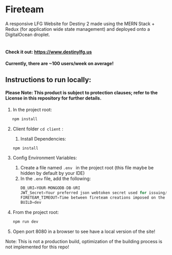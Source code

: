 # Fireteam

A responsive LFG Website for Destiny 2 made using the MERN Stack + Redux (for application wide state management) and deployed onto a DigitalOcean droplet.
<br></br>
#### Check it out: https://www.destinylfg.us

#### Currently, there are ~100 users/week on average!


## Instructions to run locally:
#### Please Note: This product is subject to protection clauses; refer to the License in this repository for further details.

 1) In the project root:
 ```javascript
    npm install
 ```
    
 2) Client folder ```cd client``` : 
     1) Install Dependencies:
     ```javascript
     npm install
     ```
 
 3) Config Environment Variables:
      1) Create a file named ```.env ```  in the project root (this file maybe be hidden by default by your IDE)
      2) In the ```.env``` file, add the following:
         ```javascript
         DB_URI=YOUR-MONGODB-DB-URI
         JWT_Secret=Your preferred json webtoken secret used for issuing/verifying tokens
         FIRETEAM_TIMEOUT=Time between fireteam creations imposed on the users in milliseconds
         BUILD=dev
         ```
  4) From the project root:
     ```javascript
     npm run dev
     ```
  5) Open port 8080 in a browser to see have a local version of the site!
     
Note: This is not a production build, optimization of the building process is not implemented for this repo!
